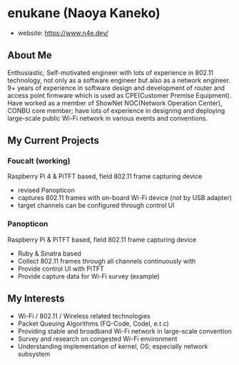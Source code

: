 # enukane (Naoya Kaneko)
- website: https://www.n4e.dev/

## About Me
Enthusiastic, Self-motivated engineer with lots of experience in 802.11 technology, not only as a software engineer but also as a network engineer.
9+ years of experience in software design and development of router and access point firmware which is used as CPE(Customer Premise Equipment).
Have worked as a member of ShowNet NOC(Network Operation Center), CONBU core member; have lots of experience in designing and deploying large-scale public Wi-Fi network in various events and conventions.

## My Current Projects

### Foucalt (working)

Raspberry Pi 4 & PiTFT based, field 802.11 frame capturing device

- revised Panopticon
- captures 802.11 frames with on-board Wi-Fi device (not by USB adapter)
- target channels can be configured through control UI

### Panopticon

Raspberry Pi & PiTFT based, field 802.11 frame capturing device

- Ruby & Sinatra based
- Collect 802.11 frames through all channels continuously with
- Provide control UI with PiTFT
- Provide capture data for Wi-Fi survey (example)

## My Interests
- Wi-Fi / 802.11 / Wireless related technologies
- Packet Queuing Algorithms (FQ-Code, Codel, e.t.c)
- Providing stable and broadband Wi-Fi network in large-scale convention
- Survey and research on congested Wi-Fi environment
- Understanding implementation of kernel, OS; especially network subsystem
